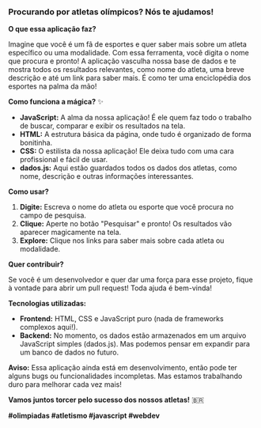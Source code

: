 ### **Procurando por atletas olímpicos? Nós te ajudamos!** 

**O que essa aplicação faz?**

Imagine que você é um fã de esportes e quer saber mais sobre um atleta específico ou uma modalidade. Com essa ferramenta, você digita o nome que procura e pronto! A aplicação vasculha nossa base de dados e te mostra todos os resultados relevantes, como nome do atleta, uma breve descrição e até um link para saber mais. É como ter uma enciclopédia dos esportes na palma da mão!

**Como funciona a mágica?** ✨

* **JavaScript:** A alma da nossa aplicação! É ele quem faz todo o trabalho de buscar, comparar e exibir os resultados na tela. 
* **HTML:** A estrutura básica da página, onde tudo é organizado de forma bonitinha.
* **CSS:** O estilista da nossa aplicação! Ele deixa tudo com uma cara profissional e fácil de usar.
* **dados.js:** Aqui estão guardados todos os dados dos atletas, como nome, descrição e outras informações interessantes.

**Como usar?**

1. **Digite:** Escreva o nome do atleta ou esporte que você procura no campo de pesquisa.
2. **Clique:** Aperte no botão "Pesquisar" e pronto! Os resultados vão aparecer magicamente na tela.
3. **Explore:** Clique nos links para saber mais sobre cada atleta ou modalidade.

**Quer contribuir?** 

Se você é um desenvolvedor e quer dar uma força para esse projeto, fique à vontade para abrir um pull request! Toda ajuda é bem-vinda!

**Tecnologias utilizadas:**

* **Frontend:** HTML, CSS e JavaScript puro (nada de frameworks complexos aqui!).
* **Backend:** No momento, os dados estão armazenados em um arquivo JavaScript simples (dados.js). Mas podemos pensar em expandir para um banco de dados no futuro.

**Aviso:** Essa aplicação ainda está em desenvolvimento, então pode ter alguns bugs ou funcionalidades incompletas. Mas estamos trabalhando duro para melhorar cada vez mais!

**Vamos juntos torcer pelo sucesso dos nossos atletas!** 🇧🇷

**#olimpiadas #atletismo #javascript #webdev**
